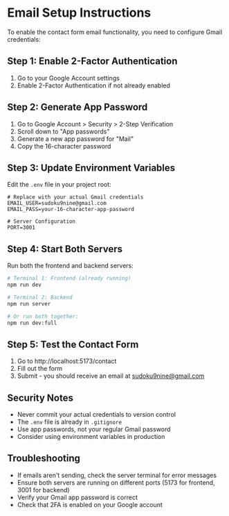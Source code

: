 # Email Setup Instructions

To enable the contact form email functionality, you need to configure Gmail credentials:

## Step 1: Enable 2-Factor Authentication
1. Go to your Google Account settings
2. Enable 2-Factor Authentication if not already enabled

## Step 2: Generate App Password
1. Go to Google Account > Security > 2-Step Verification
2. Scroll down to "App passwords"
3. Generate a new app password for "Mail"
4. Copy the 16-character password

## Step 3: Update Environment Variables
Edit the `.env` file in your project root:

```env
# Replace with your actual Gmail credentials
EMAIL_USER=sudoku9nine@gmail.com
EMAIL_PASS=your-16-character-app-password

# Server Configuration
PORT=3001
```

## Step 4: Start Both Servers
Run both the frontend and backend servers:

```bash
# Terminal 1: Frontend (already running)
npm run dev

# Terminal 2: Backend
npm run server

# Or run both together:
npm run dev:full
```

## Step 5: Test the Contact Form
1. Go to http://localhost:5173/contact
2. Fill out the form
3. Submit - you should receive an email at sudoku9nine@gmail.com

## Security Notes
- Never commit your actual credentials to version control
- The `.env` file is already in `.gitignore`
- Use app passwords, not your regular Gmail password
- Consider using environment variables in production

## Troubleshooting
- If emails aren't sending, check the server terminal for error messages
- Ensure both servers are running on different ports (5173 for frontend, 3001 for backend)
- Verify your Gmail app password is correct
- Check that 2FA is enabled on your Google account